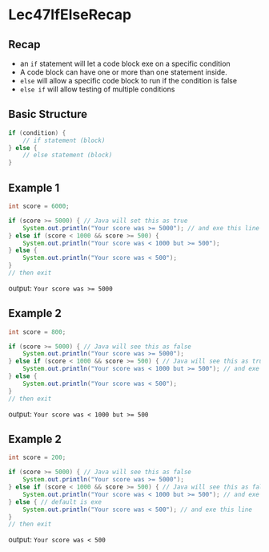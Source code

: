 # Lec47IfElseRecap

## Recap
* an `if` statement will let a code block exe on a specific condition
* A code block can have one or more than one statement inside.
* `else` will allow a specific code block to run if the condition is false
* `else if` will allow testing of multiple conditions

## Basic Structure

```java
if (condition) {
    // if statement (block)
} else {
    // else statement (block)
}
```

## Example 1
```java
int score = 6000;

if (score >= 5000) { // Java will set this as true
    System.out.println("Your score was >= 5000"); // and exe this line
} else if (score < 1000 && score >= 500) {
    System.out.println("Your score was < 1000 but >= 500");
} else {
    System.out.println("Your score was < 500");
}
// then exit
```
output: `Your score was >= 5000`


## Example 2
```java
int score = 800;

if (score >= 5000) { // Java will see this as false
    System.out.println("Your score was >= 5000"); 
} else if (score < 1000 && score >= 500) { // Java will see this as true. score is between 1000 and 500 (lower inclusive)
    System.out.println("Your score was < 1000 but >= 500"); // and exe this line
} else {
    System.out.println("Your score was < 500");
}
// then exit
```
output: `Your score was < 1000 but >= 500`

## Example 2
```java
int score = 200;

if (score >= 5000) { // Java will see this as false
    System.out.println("Your score was >= 5000"); 
} else if (score < 1000 && score >= 500) { // Java will see this as false
    System.out.println("Your score was < 1000 but >= 500"); // and exe this line
} else { // default is exe
    System.out.println("Your score was < 500"); // and exe this line
}
// then exit
```
output: `Your score was < 500`

